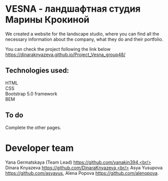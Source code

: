 # VESNA - ландшафтная студия Марины Крокиной

We created a website for the landscape studio, where you can find all the necessary information about the company, what they do and their portfolio. <br/>

You can check the project following the link below <br/>
https://dinaraknyazeva.github.io/Project_Vesna_group48/ <br/>

## Technologies used: <br/>
HTML <br/>
CSS <br/>
Bootstrap 5.0 framework <br/>
BEM <br/>

## To do <br/>
 Complete the other pages. <br/>


# Developer team <br/>
Yana Germatskaya (Team Lead) https://github.com/yanakin394,<br/>
Dinara Knyazeva https://github.com/DinaraKnyazeva,<br/>
Asya Yusupova https://github.com/asyayus,
Alena Popova https://github.com/alenopova. <br/>
